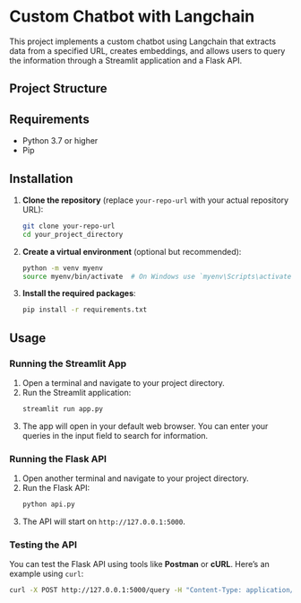 # Custom Chatbot with Langchain

This project implements a custom chatbot using Langchain that extracts data from a specified URL, creates embeddings, and allows users to query the information through a Streamlit application and a Flask API.

## Project Structure


## Requirements

- Python 3.7 or higher
- Pip

## Installation

1. **Clone the repository** (replace `your-repo-url` with your actual repository URL):
    ```bash
    git clone your-repo-url
    cd your_project_directory
    ```

2. **Create a virtual environment** (optional but recommended):
    ```bash
    python -m venv myenv
    source myenv/bin/activate  # On Windows use `myenv\Scripts\activate`
    ```

3. **Install the required packages**:
    ```bash
    pip install -r requirements.txt
    ```

## Usage

### Running the Streamlit App

1. Open a terminal and navigate to your project directory.
2. Run the Streamlit application:
    ```bash
    streamlit run app.py
    ```
3. The app will open in your default web browser. You can enter your queries in the input field to search for information.

### Running the Flask API

1. Open another terminal and navigate to your project directory.
2. Run the Flask API:
    ```bash
    python api.py
    ```
3. The API will start on `http://127.0.0.1:5000`.

### Testing the API

You can test the Flask API using tools like **Postman** or **cURL**. Here’s an example using `curl`:

```bash
curl -X POST http://127.0.0.1:5000/query -H "Content-Type: application/json" -d '{"query": "your query here"}'
